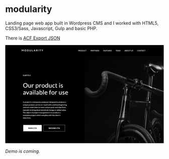 # modularity

Landing page web app built in Wordpress CMS and I worked with HTML5, CSS3/Sass, Javascript, Gulp and basic PHP.

There is [ACF Export JSON](acf-landing-page.json)

![Screenshot](screenshot.png)

_Demo is coming._
